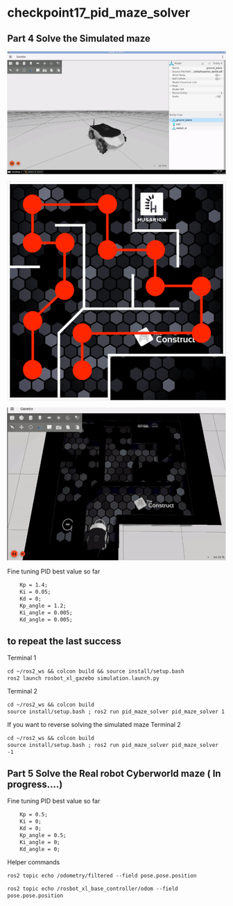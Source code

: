 # checkpoint17_pid_maze_solver

## Part 4 Solve the Simulated maze

![alt text](rosbot-xl-sim.png)

![alt text](CyberWorld_v3_waypoints.png)

![alt text](mazesolving.gif)

Fine tuning PID
best value so far

        Kp = 1.4;
        Ki = 0.05;
        Kd = 0;
        Kp_angle = 1.2;
        Ki_angle = 0.005; 
        Kd_angle = 0.005; 




## to repeat the last success
Terminal 1
```
cd ~/ros2_ws && colcon build && source install/setup.bash
ros2 launch rosbot_xl_gazebo simulation.launch.py
```

Terminal 2
```
cd ~/ros2_ws && colcon build 
source install/setup.bash ; ros2 run pid_maze_solver pid_maze_solver 1
```

If you want to reverse solving the simulated maze
Terminal 2
```
cd ~/ros2_ws && colcon build 
source install/setup.bash ; ros2 run pid_maze_solver pid_maze_solver -1
```

## Part 5 Solve the Real robot Cyberworld maze  ( In progress....)
Fine tuning PID
best value so far

        Kp = 0.5;
        Ki = 0;
        Kd = 0;
        Kp_angle = 0.5;
        Ki_angle = 0;
        Kd_angle = 0;



Helper commands
```
ros2 topic echo /odometry/filtered --field pose.pose.position
```
```
ros2 topic echo /rosbot_xl_base_controller/odom --field pose.pose.position
```